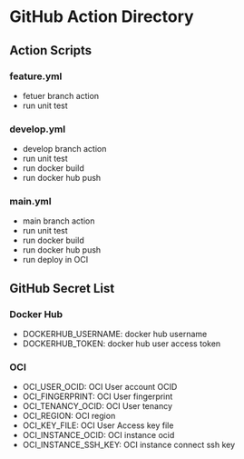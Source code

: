 # GitHub Action Directory

## Action Scripts

### feature.yml

- fetuer branch action
- run unit test

### develop.yml

- develop branch action
- run unit test
- run docker build
- run docker hub push

### main.yml

- main branch action
- run unit test
- run docker build
- run docker hub push
- run deploy in OCI

## GitHub Secret List

### Docker Hub

- DOCKERHUB_USERNAME: docker hub username
- DOCKERHUB_TOKEN: docker hub user access token

### OCI

- OCI_USER_OCID: OCI User account OCID
- OCI_FINGERPRINT: OCI User fingerprint
- OCI_TENANCY_OCID: OCI User tenancy
- OCI_REGION: OCI region
- OCI_KEY_FILE: OCI User Access key file
- OCI_INSTANCE_OCID: OCI instance ocid
- OCI_INSTANCE_SSH_KEY: OCI instance connect ssh key